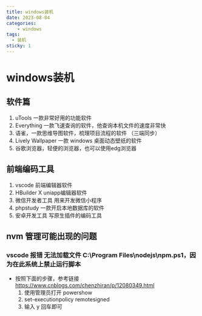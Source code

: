 ```yaml
---
title: windows装机  
date: 2023-08-04
categories:  
    - windows
tags: 
  - 装机
sticky: 1
---
```


# windows装机


## 软件篇
1. uTools 一款非常好用的功能软件
2. Everything 一款飞速查询的软件，他查询本机文件的速度非常快
3. 语雀，一款思维导图软件，梳理项目流程的软件 （三端同步）
4. Lively Wallpaper 一款 windows 桌面动态壁纸的软件
5. 谷歌浏览器，轻便的浏览器，也可以使用edg浏览器

## 前端编码工具
1. vscode 前端编辑器软件
2. HBuilder X uniapp编辑器软件
3. 微信开发者工具 用来开发微信小程序
4. phpstudy 一款开启本地数据库的软件
5. 安卓开发工具  写原生插件的编码工具

## nvm 管理可能出现的问题
### vscode 报错 无法加载文件 C:\Program Files\nodejs\npm.ps1，因为在此系统上禁止运行脚本 

- 按照下面的步骤，参考链接 https://www.cnblogs.com/chenzhiran/p/12080349.html 
    1. 使用管理员打开 powershow 
    2.  set-executionpolicy remotesigned 
    3.  输入 y 回车即可




